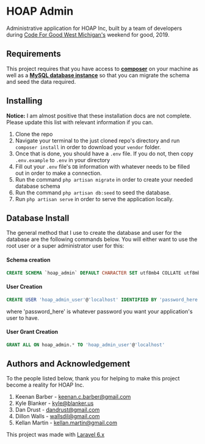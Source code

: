 # HOAP Admin

Administrative application for HOAP Inc, built by a team of developers during [Code For Good West Michigan's](https://codeforgoodwm.org/) weekend for good, 2019.

## Requirements

This project requires that you have access to [**composer**](https://getcomposer.org/) on your machine as well as a [**MySQL database instance**](https://www.mysql.com/) so that you can migrate the schema and seed the data required.

## Installing

**Notice:** I am almost positive that these installation docs are not complete. Please update this list with relevant information if you can.

1. Clone the repo
2. Navigate your terminal to the just cloned repo's directory and run `composer install` in order to download your `vendor` folder.
3. Once that is done, you should have a `.env` file. If you do not, then copy `.env.example` to `.env` in your directory
4. Fill out your `.env` file's `DB` information with whatever needs to be filled out in order to make a connection.
5. Run the command `php artisan migrate` in order to create your needed database schema
6. Run the command `php artisan db:seed` to seed the database.
6. Run `php artisan serve` in order to serve the application locally.

## Database Install

The general method that I use to create the database and user for the database are the following commands below. You will either want to use the root user or a super administrator user for this:

#### Schema creation

```sql
CREATE SCHEMA `hoap_admin` DEFAULT CHARACTER SET utf8mb4 COLLATE utf8mb4_unicode_ci ;
```

#### User Creation

```sql
CREATE USER 'hoap_admin_user'@'localhost' IDENTIFIED BY 'password_here'
```

where 'password_here' is whatever password you want your application's user to have.

#### User Grant Creation

```sql
GRANT ALL ON hoap_admin.* TO 'hoap_admin_user'@'localhost'
```

## Authors and Acknowledgement

To the people listed below, thank you for helping to make this project become a reality for HOAP Inc.

1. Keenan Barber - keenan.c.barber@gmail.com
2. Kyle Blanker - kyle@blanker.us
3. Dan Drust - dandrust@gmail.com
4. Dillon Walls - wallsdil@gmail.com
5. Kellan Martin - kellan.martin@gmail.com

This project was made with [Laravel 6.x](https://laravel.com/)